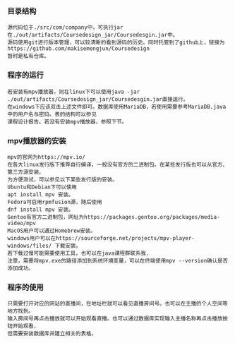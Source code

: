 ### 目录结构
    源代码位于./src/com/company中，可执行jar在./out/artifacts/Coursedesign_jar/Coursedesgin.jar中。
    源码使用git进行版本管理，可以较清晰的看到源码的历史。同时托管到了github上，链接为
    https://github.com/makisemengjun/Coursedesign
    暂时是私有仓库。
### 程序的运行
    若安装有mpv播放器，则在linux下可以使用java -jar ./out/artifacts/Coursedesign_jar/Coursedesgin.jar直接运行。
    在windows下应该双击上述文件即可。数据库使用MariaDB，若使用需要参考MariaDB.java中的用户名与密码。表的结构可以参见
    课程设计报告。若没有安装mpv播放器，参照下节。
### mpv播放器的安装
    mpv的官网为https://mpv.io/
    在各大linux发行版下推荐自行编译，一般没有官方的二进制包。在某些发行版也可以从官方、第三方源安装。
    为方便测试，可以参见以下某些发行版的安装。
    Ubuntu和Debian下可以使用
    apt install mpv 安装。
    Fedora可启用rpmfusion源，随后使用
    dnf install mpv 安装。
    Gentoo有官方二进制包，网址为https://packages.gentoo.org/packages/media-video/mpv
    MacOS用户可以通过Homebrew安装。
    windows用户可以在https://sourceforge.net/projects/mpv-player-windows/files/ 下载安装。
    若下载过慢可能需要使用工具，也可以在java课程群联系我.
    注意，需要将mpv.exe的路径添加到系统环境变量，可以在终端使用mpv --version确认是否添加成功。
### 程序的使用
    只需要打开对应的网站的直播间，在地址栏就可以看见直播房间号。也可以在主播的个人空间等地方找到。
    输入房间号再点击播放就可以开始观看直播。也可以通过数据库实现输入主播名称再点击播放按钮开始观看，
    但需要安装数据库并建立相关的表格。
